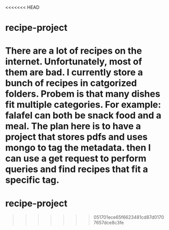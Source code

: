 <<<<<<< HEAD
# recipe-project

There are a lot of recipes on the internet. Unfortunately, most of them are bad. I currently store a bunch of recipes in catgorized folders. Probem is that many dishes fit multiple categories. For example: falafel can both be snack food and a meal. The plan here is to have a project that stores pdfs and uses mongo to tag the metadata. then I can use a get request to perform queries and find recipes that fit a specific tag. 
=======
# recipe-project
>>>>>>> 051701ece65f6623481cd87d01707657dce8c3fe
